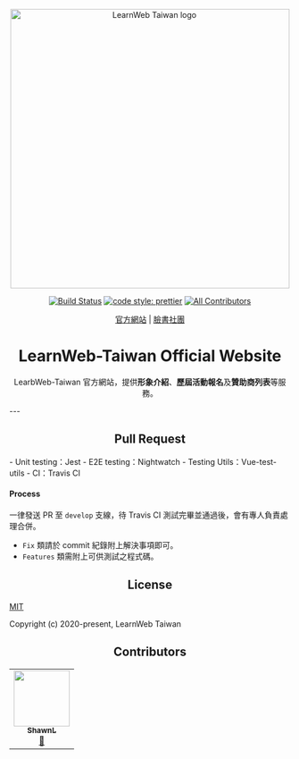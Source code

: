 <p align="center">
  <a href="https://learnweb.tw/" target="_blank" rel="noopener noreferrer">
    <img width="500" src="https://github.com/LearnWeb-Taiwan/Assets/blob/master/common/logo-rectangle-v1.0.png?raw=true" alt="LearnWeb Taiwan logo">
  </a>
</p>

<p align="center">
  <a href="https://travis-ci.org/LearnWeb-Taiwan/Official-Website"><img src="https://travis-ci.org/LearnWeb-Taiwan/Official-Website.svg?branch=master" alt="Build Status"></a>
  <a href="https://github.com/prettier/prettier"><img src="https://img.shields.io/badge/code_style-prettier-ff69b4.svg?style=flat-square" alt="code style: prettier"></a>
  <a href="#contributors"><img src="https://img.shields.io/badge/all_contributors-1-orange.svg?style=flat-square" alt="All Contributors"></a>
</p>

<p align="center">
  <a href="https://learnweb.tw/">官方網站</a> |
  <a href="https://www.facebook.com/groups/LearnWeb.Taiwan">臉書社團</a>
</p>

<h1 align="center"> LearnWeb-Taiwan Official Website </h1>
<p align="center">
  LearbWeb-Taiwan 官方網站，提供<b>形象介紹</b>、<b>歷屆活動報名</b>及<b>贊助商列表</b>等服務。
</p>
---

<h2 align="center"> Pull Request </h2>
- Unit testing：Jest
- E2E testing：Nightwatch
- Testing Utils：Vue-test-utils
- CI：Travis CI

#### Process
一律發送 PR 至 `develop` 支線，待 Travis CI 測試完畢並通過後，會有專人負責處理合併。
- `Fix` 類請於 commit 紀錄附上解決事項即可。
- `Features` 類需附上可供測試之程式碼。

<h2 align="center"> License </h2>

[MIT](https://github.com/LearnWeb-Taiwan/Official-Website/blob/master/LICENSE)

Copyright (c) 2020-present, LearnWeb Taiwan



<h2 align="center"> Contributors </h2>

<!-- ALL-CONTRIBUTORS-LIST:START - Do not remove or modify this section -->
<!-- prettier-ignore-start -->
<!-- markdownlint-disable -->
<table>
  <tr>
    <td align="center"><a href="https://shawnlin0201.github.io/"><img src="https://avatars0.githubusercontent.com/u/45999699?v=4" width="100px;" alt=""/><br /><sub><b>ShawnL</b></sub></a><br /><a href="#maintenance-shawnlin0201" title="Maintenance">🚧</a></td>
  </tr>
</table>

<!-- markdownlint-enable -->
<!-- prettier-ignore-end -->
<!-- ALL-CONTRIBUTORS-LIST:END -->


<!--
## 技術線
前端：Vue-cli
主機端：GitHub Server（GitHub Page）
Domain：Gandi
CDN：Cloudflare
SSL/TLS：Cloudflare
-->
